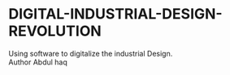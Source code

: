 # DIGITAL-INDUSTRIAL-DESIGN-REVOLUTION
Using software to digitalize the industrial Design.
<br>
Author Abdul haq 
